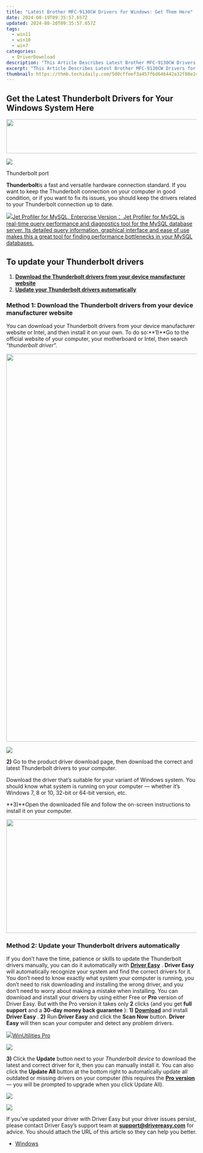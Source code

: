```yaml
---
title: "Latest Brother MFC-9130CW Drivers for Windows: Get Them Here"
date: 2024-08-19T09:35:57.657Z
updated: 2024-08-20T09:35:57.657Z
tags:
  - win11
  - win10
  - win7
categories:
  - DriverDownload
description: "This Article Describes Latest Brother MFC-9130CW Drivers for Windows: Get Them Here"
excerpt: "This Article Describes Latest Brother MFC-9130CW Drivers for Windows: Get Them Here"
thumbnail: https://thmb.techidaily.com/5d0cffeef3a457f6d646442a32f08e24ee51602aa778ea2d41cdc52aa7fdbdaa.jpg
---
```


## Get the Latest Thunderbolt Drivers for Your Windows System Here

<!-- affiliate ads begin -->
<a href="https://natural-cycles.sjv.io/c/5597632/2072200/17885" target="_top" id="2072200"><img src="//a.impactradius-go.com/display-ad/17885-2072200" border="0" alt="" width="728" height="90"/></a><img height="0" width="0" src="https://imp.pxf.io/i/5597632/2072200/17885" style="position:absolute;visibility:hidden;" border="0" />
<!-- affiliate ads end -->
![](https://images.drivereasy.com/wp-content/uploads/2018/06/img_5b29ca92d165c.png)

 Thunderbolt port

**Thunderbolt**is a fast and versatile hardware connection standard. If you want to keep the Thunderbolt connection on your computer in good condition, or if you want to fix its issues, you should keep the drivers related to your Thunderbolt connection up to date.

<!-- affiliate ads begin -->
<a href="https://secure.2checkout.com/order/checkout.php?PRODS=4576829&QTY=1&AFFILIATE=108875&CART=1"><img src="https://secure.avangate.com/images/merchant/9e740b84bb48a64dde25061566299467/products/copy_1_jp_box_big.png" border="0">Jet Profiler for MySQL, Enterprise Version： Jet Profiler for MySQL is real-time query performance and diagnostics tool for the MySQL database server. Its detailed query information, graphical interface and ease of use makes this a great tool for finding performance bottlenecks in your MySQL databases. </a>
<!-- affiliate ads end -->
## To update your Thunderbolt drivers

1. [**Download the Thunderbolt drivers from your device manufacturer website**](https://tools.techidaily.com/drivereasy/download/)
2. [**Update your Thunderbolt drivers automatically**](https://tools.techidaily.com/drivereasy/download/)

### Method 1: Download the Thunderbolt drivers from your device manufacturer website

You can download your Thunderbolt drivers from your device manufacturer website or Intel, and then install it on your own. To do so:**1)**Go to the official website of your computer, your motherboard or Intel, then search “_thunderbolt driver_“.

<!-- affiliate ads begin -->
<a href="https://ephamedtechinc.pxf.io/c/5597632/2095385/26400" target="_top" id="2095385"><img src="//a.impactradius-go.com/display-ad/26400-2095385" border="0" alt="" width="1024" height="1024"/></a><img height="0" width="0" src="https://imp.pxf.io/i/5597632/2095385/26400" style="position:absolute;visibility:hidden;" border="0" />
<!-- affiliate ads end -->
![](https://images.drivereasy.com/wp-content/uploads/2018/06/img_5b29c6b4ddf40.jpg)

**2)** Go to the product driver download page, then download the correct and latest Thunderbolt drivers to your computer.

 Download the driver that’s suitable for your variant of Windows system. You should know what system is running on your computer — whether it’s Windows 7, 8 or 10, 32-bit or 64-bit version, etc.

**3)**Open the downloaded file and follow the on-screen instructions to install it on your computer.

<!-- affiliate ads begin -->
<a href="https://25home.pxf.io/c/5597632/2090698/16836" target="_top" id="2090698"><img src="//a.impactradius-go.com/display-ad/16836-2090698" border="0" alt="" width="720" height="300"/></a>
<!-- affiliate ads end -->
### Method 2: Update your Thunderbolt drivers automatically

If you don’t have the time, patience or skills to update the Thunderbolt drivers manually, you can do it automatically with [**Driver Easy**](https://tools.techidaily.com/drivereasy/download/) . **Driver Easy**  will automatically recognize your system and find the correct drivers for it. You don’t need to know exactly what system your computer is running, you don’t need to risk downloading and installing the wrong driver, and you don’t need to worry about making a mistake when installing.  You can download and install your drivers by using either Free or **Pro**  version of Driver Easy. But with the Pro version it takes only **2**  clicks (and you get **full support** and a **30-day money back guarantee** ): **1)** [**Download**](https://tools.techidaily.com/drivereasy/download/) and install **Driver Easy** . **2)** Run **Driver Easy** and click the **Scan Now** button. **Driver Easy**  will then scan your computer and detect any problem drivers.

<!-- affiliate ads begin -->
<a href="https://secure.2checkout.com/order/checkout.php?PRODS=4665597&QTY=1&AFFILIATE=108875&CART=1"><img src="https://www.pcclean.io/wp-content/uploads/2018/03/winutilities-box-130521.png" border="0">WinUtilities Pro</a>
<!-- affiliate ads end -->
![](https://images.drivereasy.com/wp-content/uploads/2018/06/img_5b1a66b4a3dfe.jpg)

**3)**  Click the **Update**  button next to your _Thunderbolt device_ to download the latest and correct driver for it, then you can manually install it. You can also click the **Update All**  button at the bottom right to automatically update all outdated or missing drivers on your computer (this requires the **[Pro version](https://tools.techidaily.com/drivereasy/download/)**  — you will be prompted to upgrade when you click Update All).

<!-- affiliate ads begin -->
<a href="https://store.iobit.com/order/checkout.php?PRODS=1468905&QTY=1&AFFILIATE=108875&CART=1"><img src="https://secure.avangate.com/images/merchant/184260348236f9554fe9375772ff966e/ascscan_728x90.png" border="0"></a>
<!-- affiliate ads end -->
![](https://images.drivereasy.com/wp-content/uploads/2018/06/img_5b29c95e8c019.jpg)

 If you’ve updated your driver with Driver Easy but your driver issues persist, please contact Driver Easy’s support team at **[support@drivereasy.com](https://tools.techidaily.com/drivereasy/download/)**  for advice. You should attach the URL of this article so they can help you better.

* [Windows](https://tools.techidaily.com/drivereasy/download/)

<ins class="adsbygoogle"
     style="display:block"
     data-ad-format="autorelaxed"
     data-ad-client="ca-pub-7571918770474297"
     data-ad-slot="1223367746"></ins>



<ins class="adsbygoogle"
     style="display:block"
     data-ad-client="ca-pub-7571918770474297"
     data-ad-slot="8358498916"
     data-ad-format="auto"
     data-full-width-responsive="true"></ins>


